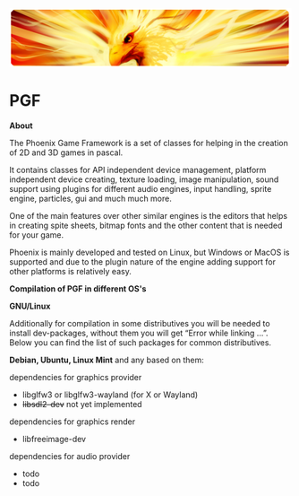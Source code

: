 ![](Phoenix_banner.png) 
# PGF
**About**

The Phoenix Game Framework is a set of classes for helping in the creation of 2D and 3D games in pascal.

It contains classes for API independent device management, platform independent device creating, texture loading, image manipulation, sound support using plugins for different audio engines, input handling, sprite engine, particles, gui and much much more.

One of the main features over other similar engines is the editors that helps in creating spite sheets, bitmap fonts and the other content that is needed for your game.

Phoenix is mainly developed and tested on Linux, but Windows or MacOS is supported and due to the plugin nature of the engine adding support for other platforms is relatively easy.


**Compilation of PGF in different OS's**

**GNU/Linux**

Additionally for compilation in some distributives you will be needed to install dev-packages, without them you will get “Error while linking …”. Below you can find the list of such packages for common distributives. 

**Debian, Ubuntu, Linux Mint** and any based on them: 

dependencies for graphics provider 

- libglfw3 or libglfw3-wayland (for X or Wayland)
- ~~libsdl2-dev~~ not yet implemented

dependencies for graphics render

- libfreeimage-dev 

dependencies for audio provider

- todo 
- todo

 